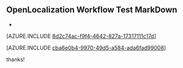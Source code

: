 ## OpenLocalization Workflow Test MarkDown
* 

[AZURE.INCLUDE [8d2c74ac-f9f4-4642-827a-17317111c17d](calleeMd1.md)]



[AZURE.INCLUDE [cba6e0b4-9970-49d5-a584-ada6fad99008](calleeMd2.md)]

 
thanks!